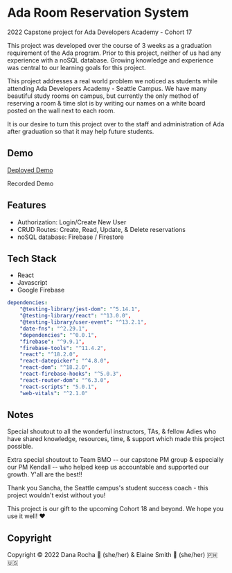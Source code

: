 # Ada Room Reservation System
2022 Capstone project for Ada Developers Academy - Cohort 17

This project was developed over the course of 3 weeks as a graduation requirement of the Ada program. Prior to this project, neither of us had any experience with a noSQL database. Growing knowledge and experience was central to our learning goals for this project.

This project addresses a real world problem we noticed as students while attending Ada Developers Academy - Seattle Campus. We have many beautiful study rooms on campus, but currently the only method of reserving a room & time slot is by writing our names on a white board posted on the wall next to each room.

It is our desire to turn this project over to the staff and administration of Ada after graduation so that it may help future students. 

## Demo
[Deployed Demo](https://ada-reservation-fb.firebaseapp.com/)

Recorded Demo

## Features
- Authorization: Login/Create New User
- CRUD Routes: Create, Read, Update, & Delete reservations
- noSQL database: Firebase / Firestore

## Tech Stack
- React
- Javascript
- Google Firebase

```yaml
dependencies:
    "@testing-library/jest-dom": "^5.14.1",
    "@testing-library/react": "^13.0.0",
    "@testing-library/user-event": "^13.2.1",
    "date-fns": "^2.29.1",
    "dependencies": "^0.0.1",
    "firebase": "^9.9.1",
    "firebase-tools": "^11.4.2",
    "react": "^18.2.0",
    "react-datepicker": "^4.8.0",
    "react-dom": "^18.2.0",
    "react-firebase-hooks": "^5.0.3",
    "react-router-dom": "^6.3.0",
    "react-scripts": "5.0.1",
    "web-vitals": "^2.1.0"
```

## Notes
Special shoutout to all the wonderful instructors, TAs, & fellow Adies who have shared knowledge, resources, time, & support which made this project possible.

Extra special shoutout to Team BMO -- our capstone PM group & especially our PM Kendall -- who helped keep us accountable and supported our growth. Y'all are the best!!

Thank you Sancha, the Seattle campus's student success coach - this project wouldn't exist without you!

This project is our gift to the upcoming Cohort 18 and beyond. We hope you use it well! ❤️

## Copyright
Copyright © 2022 Dana Rocha 🐳 (she/her) & Elaine Smith 🦦 (she/her) 🇵🇭🇺🇸
